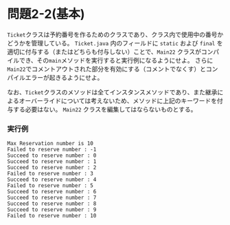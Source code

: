 # 問題2-2(基本)

`Ticket`クラスは予約番号を作るためのクラスであり、クラス内で使用中の番号かどうかを管理している。
`Ticket.java` 内のフィールドに `static` および `final` を適切に付与する（またはどちらも付与しない）ことで、`Main22` クラスがコンパイルでき、その`main`メソッドを実行すると実行例になるようにせよ。
さらに`Main22`でコメントアウトされた部分を有効にする（コメントでなくす）とコンパイルエラーが起きるようにせよ。

なお、`Ticket`クラスのメソッドは全てインスタンスメソッドであり、また継承によるオーバーライドについては考えないため、メソッドに上記のキーワードを付与する必要はない。
`Main22` クラスを編集してはならないものとする。


### 実行例

    Max Reservation number is 10
    Failed to reserve number : -1
    Succeed to reserve number : 0
    Succeed to reserve number : 1
    Succeed to reserve number : 2
    Failed to reserve number : 3
    Succeed to reserve number : 4
    Failed to reserve number : 5
    Succeed to reserve number : 6
    Succeed to reserve number : 7
    Succeed to reserve number : 8
    Succeed to reserve number : 9
    Failed to reserve number : 10
